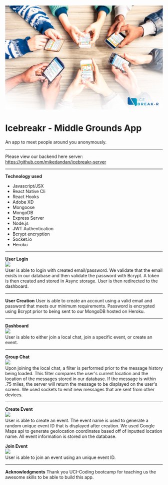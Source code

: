 ![logo](/img/logo.jpg)
# Icebreakr - Middle Grounds App
An app to meet people around you anonymously.

---

Please view our backend here server: https://github.com/mikedandan/icebreakr-server

---

**Technology used**

* Javascript/JSX
* React Native Cli
* React Hooks
* Adobe XD
* Mongoose
* MongoDB
* Express Server
* Node.js
* JWT Authentication
* Bcrypt encryption
* Socket.io
* Heroku

---

**User Login**<br>
<img src="/img/login.gif" width="300"><br>
User is able to login with created email/password.  We validate that the email exists in our database and then validate the password with Bcrypt.  A token is then created and stored in Async storage.  User is then redirected to the dashboard.

---

**User Creation**
User is able to create an account using a valid email and password that meets our minimum requirements.  Password is encrypted using Bcrypt prior to being sent to our MongoDB hosted on Heroku.

---

**Dashboard**
<br>
<img src="/img/dashboard.gif" width="300"><br>
User is able to either join a local chat, join a specific event, or create an event.

---

**Group Chat**
<br>
<img src="/img/groupchat.gif" width="300"><br>
Upon joining the local chat, a filter is performed prior to the message history being loaded.  This filter compares the user's current location and the location of the messages stored in our database.  If the message is within .75 miles, the server will return the message to be displayed on the user's screen.  We used sockets to emit new messages that are sent from other devices.

---

**Create Event**
<br>
<img src="/img/createevent.gif" width="300"><br>
User is able to create an event.  The event name is used to generate a random unique event ID that is displayed after creation.  We used Google Maps api to generate geolocation coordinates based off of inputted location name.  All event information is stored on the database.

**Join Event**
<br>
<img src="/img/joinevent.gif" width="300"><br>
User is able to join an event using an unique event ID.  



---

**Acknowledgments**
Thank you UCI-Coding bootcamp for teaching us the awesome skills to be able to build this app.
